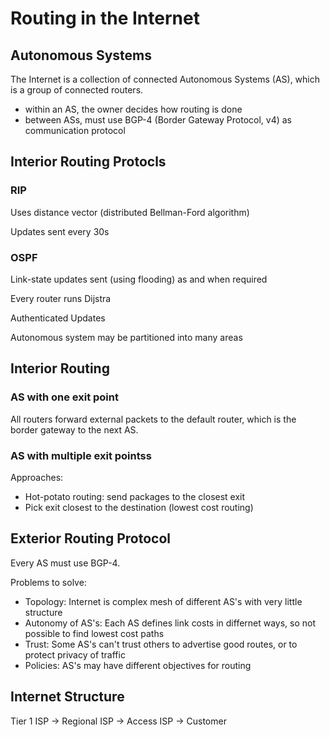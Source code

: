 # Routing in the Internet

## Autonomous Systems

The Internet is a collection of connected Autonomous Systems (AS), which is a group of connected routers.

* within an AS, the owner decides how routing is done
* between ASs, must use BGP-4 (Border Gateway Protocol, v4) as communication protocol

## Interior Routing Protocls

### RIP

Uses distance vector (distributed Bellman-Ford algorithm)

Updates sent every 30s

### OSPF

Link-state updates sent (using flooding) as and when required

Every router runs Dijstra

Authenticated Updates

Autonomous system may be partitioned into many areas

## Interior Routing

### AS with one exit point

All routers forward external packets to the default router,  which is the border gateway to the next AS.

### AS with multiple exit pointss

Approaches:
* Hot-potato routing: send packages to the closest exit
* Pick exit closest to the destination (lowest cost routing)

## Exterior Routing Protocol

Every AS must use BGP-4.

Problems to solve:
* Topology: Internet is complex mesh of different AS's with very little structure
* Autonomy of AS's: Each AS defines link costs in differnet ways, so not possible to find lowest cost paths
* Trust: Some AS's can't trust others to advertise good routes, or to protect privacy of traffic
* Policies: AS's may have different objectives for routing

## Internet Structure

Tier 1 ISP -> Regional ISP -> Access ISP -> Customer

